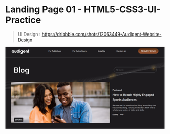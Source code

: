 # Landing Page 01 - HTML5-CSS3-UI-Practice

> UI Design :
> https://dribbble.com/shots/12063449-Audigent-Website-Design


![Landing Page 01 - Project Screenshot](screenshot.png)



